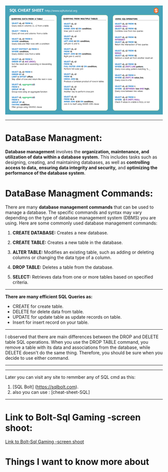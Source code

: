 ![Data IMG](./img/SQL.png)
**********
# DataBase Managment:
**Database management** involves the **organization, maintenance, and utilization of data within a database system.** This includes tasks such as designing, creating, and maintaining databases, as well as **controlling access to data,** **ensuring data integrity and security,** and **optimizing the performance of the database system**.

# DataBase Managment Commands:
There are many **database management commands** that can be used to manage a database. The specific commands and syntax may vary depending on the type of database management system (DBMS) you are using. Here are some commonly used database management commands:
1. **CREATE DATABASE:** Creates a new database.

2. **CREATE TABLE:** Creates a new table in the database.

3. **ALTER TABLE:** Modifies an existing table, such as adding or deleting columns or changing the data type of a column.

4. **DROP TABLE:** Deletes a table from the database.

5. **SELECT:** Retrieves data from one or more tables based on specified criteria.

*****
**There are many efficient SQL Queries as:**
- CREATE for create table.
- DELETE for delete data from table.
- UPDATE for update table as update records on table.
- Insert for insert record on your table.
*******

 I observed that there are main differences between the DROP and DELETE table SQL operations. When you use the DROP TABLE command, you remove a table with its data and associations from the database, while DELETE doesn't do the same thing. Therefore, you should be sure when you decide to use either command.


      
********
*********
 Later you can visit any site to remmber any of SQL cmd as this:
1. [SQL Bolt] (https://sqlbolt.com).
 2. also you can use :
  [cheat-sheet-SQL]
 
 *********

 # Link to Bolt-Sql Gaming -screen shoot:
 [Link to Bolt-Sql Gaming -screen shoot](sqlbolt/boltsql.md)
 # Things I want to know more about

